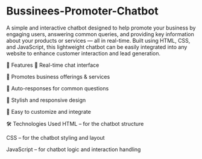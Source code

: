 # Bussinees-Promoter-Chatbot
A simple and interactive chatbot designed to help promote your business by engaging users, answering common queries, and providing key information about your products or services — all in real-time. Built using HTML, CSS, and JavaScript, this lightweight chatbot can be easily integrated into any website to enhance customer interaction and lead generation.

🚀 Features
💬 Real-time chat interface

📢 Promotes business offerings & services

🤖 Auto-responses for common questions

🎨 Stylish and responsive design

🔧 Easy to customize and integrate

🛠️ Technologies Used
HTML – for the chatbot structure

CSS – for the chatbot styling and layout

JavaScript – for chatbot logic and interaction handling
